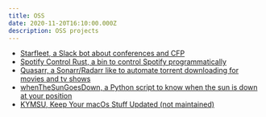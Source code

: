 ```yaml
---
title: OSS
date: 2020-11-20T16:10:00.000Z
description: OSS projects
---
```

- <a href="https://github.com/jolicode/starfleet">Starfleet, a Slack bot about conferences and CFP</a>
- <a href="https://github.com/welcoMattic/spotify-control-rust">Spotify Control Rust, a bin to control Spotify programmatically</a>
- <a href="https://github.com/welcoMattic/quasarr">Quasarr, a Sonarr/Radarr like to automate torrent downloading for movies and tv shows</a>
- <a href="https://github.com/welcoMattic/whenTheSunGoesDown">whenTheSunGoesDown, a Python script to know when the sun is down at your position</a>
- <a href="https://github.com/welcoMattic/kymsu">KYMSU, Keep Your macOs Stuff Updated (not maintained)</a>
